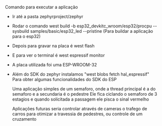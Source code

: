 Comando para executar a aplicação
- Ir até a pasta zephyrproject/zephyr
- Rodar o comando west build -b esp32_devkitc_wroom/esp32/procpu --sysbuild samples/basic/esp32_led --pristine
(Para buildar a aplicação para o esp32)
- Depois para gravar na placa é west flash
- E para ver o terminal é west espressif monitor

- A placa utilizada foi uma ESP-WROOM-32
- Além do SDK do zephyr instalamos "west blobs fetch hal_espressif"
  Para obter algumas funcionalidades do SDK do ESP

  Uma aplicação simples de um semaforo, onde a thread principal é a do semaforo e a secundaria é o pedestre
  Ele fica ciclando o semaforo de 3 estagios e quando solicitada a passagem ele pisca o sinal vermelho

  Aplicações futuras seria controlar através de cameras o trafego de carros para otimizar a travessia de pedestres, ou controle de um cruzamento

  
